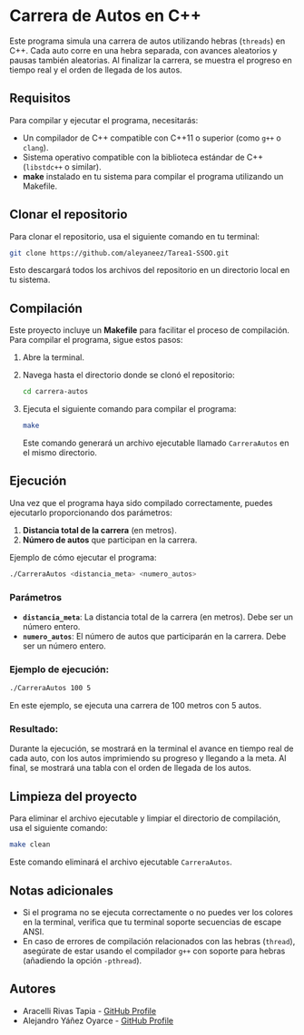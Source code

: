 # Carrera de Autos en C++

Este programa simula una carrera de autos utilizando hebras (`threads`) en C++. Cada auto corre en una hebra separada, con avances aleatorios y pausas también aleatorias. Al finalizar la carrera, se muestra el progreso en tiempo real y el orden de llegada de los autos.

## Requisitos

Para compilar y ejecutar el programa, necesitarás:

- Un compilador de C++ compatible con C++11 o superior (como `g++` o `clang`).
- Sistema operativo compatible con la biblioteca estándar de C++ (`libstdc++` o similar).
- **make** instalado en tu sistema para compilar el programa utilizando un Makefile.

## Clonar el repositorio

Para clonar el repositorio, usa el siguiente comando en tu terminal:

```bash
git clone https://github.com/aleyaneez/Tarea1-SSOO.git
```

Esto descargará todos los archivos del repositorio en un directorio local en tu sistema.

## Compilación

Este proyecto incluye un **Makefile** para facilitar el proceso de compilación. Para compilar el programa, sigue estos pasos:

1. Abre la terminal.
2. Navega hasta el directorio donde se clonó el repositorio:

   ```bash
   cd carrera-autos
   ```

3. Ejecuta el siguiente comando para compilar el programa:

   ```bash
   make
   ```

   Este comando generará un archivo ejecutable llamado `CarreraAutos` en el mismo directorio.

## Ejecución

Una vez que el programa haya sido compilado correctamente, puedes ejecutarlo proporcionando dos parámetros:
1. **Distancia total de la carrera** (en metros).
2. **Número de autos** que participan en la carrera.

Ejemplo de cómo ejecutar el programa:

```bash
./CarreraAutos <distancia_meta> <numero_autos>
```

### Parámetros

- **`distancia_meta`**: La distancia total de la carrera (en metros). Debe ser un número entero.
- **`numero_autos`**: El número de autos que participarán en la carrera. Debe ser un número entero.

### Ejemplo de ejecución:

```bash
./CarreraAutos 100 5
```

En este ejemplo, se ejecuta una carrera de 100 metros con 5 autos.

### Resultado:

Durante la ejecución, se mostrará en la terminal el avance en tiempo real de cada auto, con los autos imprimiendo su progreso y llegando a la meta. Al final, se mostrará una tabla con el orden de llegada de los autos.

## Limpieza del proyecto

Para eliminar el archivo ejecutable y limpiar el directorio de compilación, usa el siguiente comando:

```bash
make clean
```

Este comando eliminará el archivo ejecutable `CarreraAutos`.

## Notas adicionales

- Si el programa no se ejecuta correctamente o no puedes ver los colores en la terminal, verifica que tu terminal soporte secuencias de escape ANSI.
- En caso de errores de compilación relacionados con las hebras (`thread`), asegúrate de estar usando el compilador `g++` con soporte para hebras (añadiendo la opción `-pthread`).

## Autores

- Aracelli Rivas Tapia - [GitHub Profile](https://github.com/Roussd)
- Alejandro Yáñez Oyarce - [GitHub Profile](https://github.com/aleyaneez)
